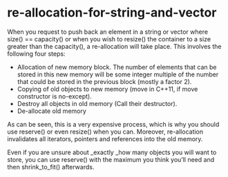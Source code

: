# re-allocation-for-string-and-vector

When you request to push back an element in a string or vector where
size() == capacity() or when you wish to resize() the container to a
size greater than the capacity(), a re-allocation will take place. This
involves the following four steps:

-   Allocation of new memory block. The number of elements that can be
    stored in this new memory will be some integer multiple of the
    number that could be stored in the previous block (mostly a
    factor 2).
-   Copying of old objects to new memory (move in C++11, if move
    constructor is no-except).
-   Destroy all objects in old memory (Call their destructor).
-   De-allocate old memory

As can be seen, this is a very expensive process, which is why you
should use reserve() or even resize() when you can. Moreover,
re-allocation invalidates all iterators, pointers and references into
the old memory.

Even if you are unsure about _exactly _how many objects you will want to
store, you can use reserve() with the maximum you think you’ll need and
then shrink_to_fit() afterwards.
